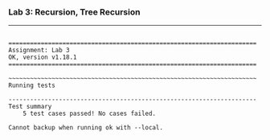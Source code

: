 ### Lab 3: Recursion, Tree Recursion

---

```shell

=====================================================================
Assignment: Lab 3
OK, version v1.18.1
=====================================================================

~~~~~~~~~~~~~~~~~~~~~~~~~~~~~~~~~~~~~~~~~~~~~~~~~~~~~~~~~~~~~~~~~~~~~
Running tests

---------------------------------------------------------------------
Test summary
    5 test cases passed! No cases failed.

Cannot backup when running ok with --local.
```
